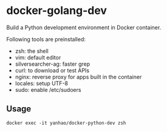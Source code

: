 # docker-golang-dev

Build a Python development environment in Docker container.

Following tools are preinstalled:

* zsh: the shell
* vim: default editor
* silversearcher-ag: faster grep
* curl: to download or test APIs
* nginx: reverse proxy for apps built in the container
* locales: setup UTF-8
* sudo: enable /etc/sudoers

## Usage

    docker exec -it yanhao/docker-python-dev zsh
